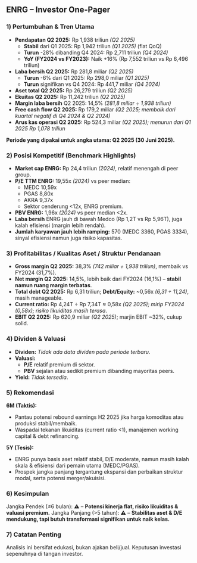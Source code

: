 ## ENRG – Investor One-Pager

### 1) Pertumbuhan & Tren Utama
- **Pendapatan Q2 2025:** Rp 1,938 triliun _(Q2 2025)_ 
  - **Stabil** dari Q1 2025: Rp 1,942 triliun _(Q1 2025)_ (flat QoQ)
  - **Turun** -28% dibanding Q4 2024: Rp 2,711 triliun _(Q4 2024)_
  - **YoY (FY2024 vs FY2023):** Naik +16% (Rp 7,552 triliun vs Rp 6,496 triliun)
- **Laba bersih Q2 2025:** Rp 281,8 miliar _(Q2 2025)_
  - **Turun** -6% dari Q1 2025: Rp 298,0 miliar _(Q1 2025)_
  - **Turun** signifikan vs Q4 2024: Rp 441,7 miliar _(Q4 2024)_
- **Aset total Q2 2025:** Rp 26,279 triliun _(Q2 2025)_
- **Ekuitas Q2 2025:** Rp 11,242 triliun _(Q2 2025)_
- **Margin laba bersih** Q2 2025: 14,5% _(281,8 miliar ÷ 1,938 triliun)_
- **Free cash flow Q2 2025:** Rp 179,2 miliar _(Q2 2025; membaik dari kuartal negatif di Q4 2024 & Q2 2024)_
- **Arus kas operasi Q2 2025:** Rp 524,3 miliar _(Q2 2025); menurun dari Q1 2025 Rp 1,078 triliun_

**Periode yang dipakai untuk angka utama: Q2 2025 (30 Juni 2025).**

### 2) Posisi Kompetitif (Benchmark Highlights)
- **Market cap ENRG:** Rp 24,4 triliun _(2024)_, relatif menengah di peer group.
- **P/E TTM ENRG:** 19,55x _(2024)_ vs peer median: 
  - MEDC 10,59x
  - PGAS 8,80x
  - AKRA 9,37x
  - Sektor cenderung <12x, ENRG premium.
- **PBV ENRG:** 1,96x _(2024)_ vs peer median <2x.
- **Laba bersih** ENRG jauh di bawah Medco (Rp 1,2T vs Rp 5,96T), juga kalah efisiensi (margin lebih rendah).
- **Jumlah karyawan jauh lebih ramping:** 570 (MEDC 3360, PGAS 3334), sinyal efisiensi namun juga risiko kapasitas.

### 3) Profitabilitas / Kualitas Aset / Struktur Pendanaan
- **Gross margin Q2 2025:** 38,3% _(742 miliar ÷ 1,938 triliun)_, membaik vs FY2024 (31,7%).
- **Net margin Q2 2025:** 14,5%, lebih baik dari FY2024 (16,1%) – **stabil namun ruang margin terbatas**.
- **Total debt Q2 2025:** Rp 6,31 triliun; **Debt/Equity:** ~0,56x _(6,31 ÷ 11,24)_, masih manageable.
- **Current ratio:** Rp 4,24T ÷ Rp 7,34T ≈ 0,58x _(Q2 2025); mirip FY2024 (0,58x); risiko likuiditas masih terasa_.
- **EBIT Q2 2025:** Rp 620,9 miliar _(Q2 2025)_; marjin EBIT ~32%, cukup solid.

### 4) Dividen & Valuasi
- **Dividen:** _Tidak ada data dividen pada periode terbaru_.
- **Valuasi:** 
  - **P/E** relatif premium di sektor.
  - **PBV** sejalan atau sedikit premium dibanding mayoritas peers.
- **Yield:** _Tidak tersedia_.

### 5) Rekomendasi
**6M (Taktis):**
- Pantau potensi rebound earnings H2 2025 jika harga komoditas atau produksi stabil/membaik.
- Waspadai tekanan likuiditas (current ratio <1), manajemen working capital & debt refinancing.

**5Y (Tesis):**
- ENRG punya basis aset relatif stabil, D/E moderate, namun masih kalah skala & efisiensi dari pemain utama (MEDC/PGAS).
- Prospek jangka panjang tergantung ekspansi dan perbaikan struktur modal, serta potensi merger/akuisisi.

### 6) Kesimpulan
Jangka Pendek (≤6 bulan): ⚠️  – **Potensi kinerja flat, risiko likuiditas & valuasi premium.**
Jangka Panjang (>5 tahun): ⚠️  – **Stabilitas aset & D/E mendukung, tapi butuh transformasi signifikan untuk naik kelas.**

### 7) Catatan Penting
Analisis ini bersifat edukasi, bukan ajakan beli/jual. Keputusan investasi sepenuhnya di tangan investor.